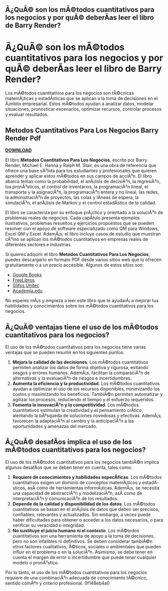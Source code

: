 ## Â¿QuÃ© son los mÃ©todos cuantitativos para los negocios y por quÃ© deberÃ­as leer el libro de Barry Render?

  
# Â¿QuÃ© son los mÃ©todos cuantitativos para los negocios y por quÃ© deberÃ­as leer el libro de Barry Render?
  
Los mÃ©todos cuantitativos para los negocios son tÃ©cnicas matemÃ¡ticas y estadÃ­sticas que se aplican a la toma de decisiones en el Ã¡mbito empresarial. Estos mÃ©todos ayudan a analizar datos, modelar situaciones, pronosticar escenarios, optimizar recursos, controlar procesos y evaluar resultados.
 
## Metodos Cuantitativos Para Los Negocios Barry Render Pdf


[**DOWNLOAD**](https://www.google.com/url?q=https%3A%2F%2Fcinurl.com%2F2tM7yv&sa=D&sntz=1&usg=AOvVaw1FtMWxXkH2TpzoNeO1qt2f)

  
El libro **Metodos Cuantitativos Para Los Negocios**, escrito por Barry Render, Michael E. Hanna y Ralph M. Stair, es una obra de referencia que ofrece una base sÃ³lida para los estudiantes y profesionales que quieren aprender y aplicar estos mÃ©todos en sus campos de acciÃ³n. El libro abarca temas como la probabilidad, el anÃ¡lisis de decisiÃ³n, la regresiÃ³n, los pronÃ³sticos, el control de inventarios, la programaciÃ³n lineal, el transporte y la asignaciÃ³n, la programaciÃ³n entera y no lineal, las redes, la administraciÃ³n de proyectos, las colas y lÃ­neas de espera, la simulaciÃ³n, el anÃ¡lisis de Markov y el control estadÃ­stico de la calidad.
  
El libro se caracteriza por su enfoque prÃ¡ctico y orientado a la soluciÃ³n de problemas reales de negocios. Cada capÃ­tulo presenta ejemplos ilustrativos, problemas resueltos y ejercicios propuestos que se pueden resolver con el apoyo de software especializado como QM para Windows, Excel QM y Excel. AdemÃ¡s, el libro incluye casos de estudio que muestran cÃ³mo se aplican los mÃ©todos cuantitativos en empresas reales de diferentes sectores e industrias.
  
Si quieres adquirir el libro **Metodos Cuantitativos Para Los Negocios**, puedes descargarlo en formato PDF desde varios sitios web que lo ofrecen gratuitamente o a un precio accesible. Algunos de estos sitios son:
  
- [Google Books](https://books.google.com/books/about/METODOS_CUANTITATIVOS_PARA_LOS_NEGOCIOS.html?id=oNuXccZkWfIC)
- [FreeLibros](https://www.freelibros.net/economia/metodos-cuantitativos-para-los-negocios-11va-edicion-barry-render)
- [Glifos Unitec](https://glifos.unitec.edu/library/index.php?title=180040&lang=es&query=@title=special:gsmsearchpage@process=@field1=encabezamiento@value1=probabilidad%20%20@mode=advanced&recnum=85)
- [Academia.edu](https://www.academia.edu/79787614/M%C3%A9todos_cuantitativos_para_los_negocios_Anderson_11_edici%C3%B3n)

No esperes mÃ¡s y empieza a leer este libro que te ayudarÃ¡ a mejorar tus habilidades y conocimientos sobre los mÃ©todos cuantitativos para los negocios.
  
## Â¿QuÃ© ventajas tiene el uso de los mÃ©todos cuantitativos para los negocios?
  
El uso de los mÃ©todos cuantitativos para los negocios tiene varias ventajas que se pueden resumir en los siguientes puntos:

1. **Mejora la calidad de las decisiones**. Los mÃ©todos cuantitativos permiten analizar los datos de forma objetiva y rigurosa, evitando sesgos y errores humanos. AdemÃ¡s, facilitan la comparaciÃ³n de alternativas y la evaluaciÃ³n de riesgos e incertidumbres.
2. **Aumenta la eficiencia y la productividad**. Los mÃ©todos cuantitativos ayudan a optimizar el uso de los recursos disponibles, minimizando los costos y maximizando los beneficios. TambiÃ©n permiten automatizar y agilizar los procesos, reduciendo el tiempo y el esfuerzo requeridos.
3. **Fomenta la innovaciÃ³n y la competitividad**. Los mÃ©todos cuantitativos estimulan la creatividad y el pensamiento crÃ­tico, alentando la bÃºsqueda de soluciones novedosas y efectivas. AdemÃ¡s, favorecen la adaptaciÃ³n al cambio y la anticipaciÃ³n a las oportunidades y amenazas del mercado.

## Â¿QuÃ© desafÃ­os implica el uso de los mÃ©todos cuantitativos para los negocios?
  
El uso de los mÃ©todos cuantitativos para los negocios tambiÃ©n implica algunos desafÃ­os que se deben tener en cuenta, tales como:

1. **Requiere de conocimientos y habilidades especÃ­ficas**. Los mÃ©todos cuantitativos exigen un dominio de conceptos matemÃ¡ticos y estadÃ­sticos, asÃ­ como de herramientas informÃ¡ticas. AdemÃ¡s, se necesita una capacidad de abstracciÃ³n y modelizaciÃ³n, asÃ­ como de interpretaciÃ³n y comunicaciÃ³n de los resultados.
2. **Depende de la calidad y disponibilidad de los datos**. Los mÃ©todos cuantitativos se basan en el anÃ¡lisis de datos que deben ser precisos, confiables, relevantes y actualizados. Sin embargo, a veces puede haber dificultades para obtener o acceder a los datos necesarios, o para verificar su veracidad o integridad.
3. **No sustituye el juicio humano ni el contexto**. Los mÃ©todos cuantitativos son una herramienta de apoyo a la toma de decisiones, pero no son infalibles ni definitivos. Se deben considerar tambiÃ©n otros factores cualitativos, Ã©ticos, sociales o ambientales que pueden influir en el problema o en la soluciÃ³n. Asimismo, se debe tener en cuenta el margen de error o incertidumbre que puede tener cualquier modelo o pronÃ³stico.

Por lo tanto, el uso de los mÃ©todos cuantitativos para los negocios requiere de una combinaciÃ³n adecuada de conocimiento tÃ©cnico, sentido comÃºn y criterio profesional.
 0f148eb4a0
